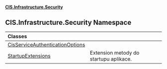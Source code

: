 #### [CIS.Infrastructure.Security](index.md 'index')

## CIS.Infrastructure.Security Namespace

| Classes | |
| :--- | :--- |
| [CisServiceAuthenticationOptions](CIS.Infrastructure.Security.CisServiceAuthenticationOptions.md 'CIS.Infrastructure.Security.CisServiceAuthenticationOptions') | |
| [StartupExtensions](CIS.Infrastructure.Security.StartupExtensions.md 'CIS.Infrastructure.Security.StartupExtensions') | Extension metody do startupu aplikace. |
